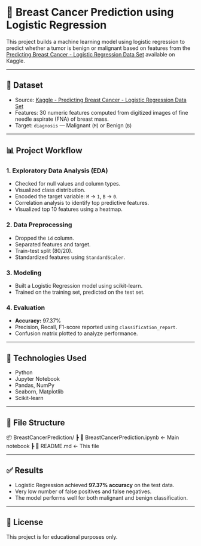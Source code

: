 # 🧠 Breast Cancer Prediction using Logistic Regression

This project builds a machine learning model using logistic regression to predict whether a tumor is benign or malignant based on features from the [Predicting Breast Cancer - Logistic Regression Data Set](https://www.kaggle.com/code/jagannathrk/predicting-breast-cancer-logistic-regression) available on Kaggle.

---

## 📁 Dataset

- Source: [Kaggle - Predicting Breast Cancer - Logistic Regression Data Set](https://www.kaggle.com/code/jagannathrk/predicting-breast-cancer-logistic-regression)
- Features: 30 numeric features computed from digitized images of fine needle aspirate (FNA) of breast mass.
- Target: `diagnosis` — Malignant (`M`) or Benign (`B`)

---

## 📊 Project Workflow

### 1. Exploratory Data Analysis (EDA)
- Checked for null values and column types.
- Visualized class distribution.
- Encoded the target variable: `M` → `1`, `B` → `0`.
- Correlation analysis to identify top predictive features.
- Visualized top 10 features using a heatmap.

### 2. Data Preprocessing
- Dropped the `id` column.
- Separated features and target.
- Train-test split (80/20).
- Standardized features using `StandardScaler`.

### 3. Modeling
- Built a Logistic Regression model using scikit-learn.
- Trained on the training set, predicted on the test set.

### 4. Evaluation
- **Accuracy:** 97.37%
- Precision, Recall, F1-score reported using `classification_report`.
- Confusion matrix plotted to analyze performance.

---

## 📌 Technologies Used

- Python
- Jupyter Notebook
- Pandas, NumPy
- Seaborn, Matplotlib
- Scikit-learn

---

## 📁 File Structure

📦 BreastCancerPrediction/ ┣ 📄 BreastCancerPrediction.ipynb ← Main notebook ┣ 📄 README.md ← This file

---

## ✅ Results

- Logistic Regression achieved **97.37% accuracy** on the test data.
- Very low number of false positives and false negatives.
- The model performs well for both malignant and benign classification.

---

## 📌 License

This project is for educational purposes only.
